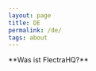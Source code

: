 ```yaml
---
layout: page
title: DE
permalink: /de/
tags: about
---
```

<div class="home">
**Was ist FlectraHQ?**

</div>
